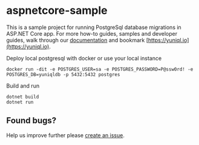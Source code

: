 # aspnetcore-sample

This is a sample project for running PostgreSql database migrations in ASP.NET Core app.
For more how-to guides, samples and developer guides, walk through our [documentation](https://yuniql.io/docs) and bookmark [https://yuniql.io](https://yuniql.io).

Deploy local postgresql with docker or use your local instance

```console
docker run -dit -e POSTGRES_USER=sa -e POSTGRES_PASSWORD=P@ssw0rd! -e POSTGRES_DB=yuniqldb -p 5432:5432 postgres
```

Build and run

```console
dotnet build
dotnet run
```

## Found bugs?

Help us improve further please [create an issue](https://github.com/rdagumampan/yuniql/issues/new).
